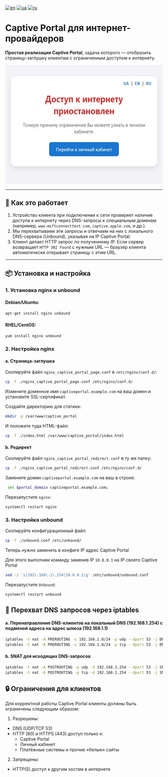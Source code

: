 [![en](https://img.shields.io/badge/lang-en-red.svg)](README_EN.md)
[![ua](https://img.shields.io/badge/lang-ua-yellow.svg)](README.md)
[![ru](https://img.shields.io/badge/lang-ru-blue.svg)](README_RU.md)

# Captive Portal для интернет-провайдеров

**Простая реализация Captive Portal**, задача которого — отобразить страницу-заглушку клиентам с ограниченным доступом к интернету.

<img src="https://raw.githubusercontent.com/Nekkoy/Captive-Portal/main/img_ru.jpg" width="560" height="380">

---

## 🔧 Как это работает

1. Устройство клиента при подключении к сети проверяет наличие доступа к интернету через DNS-запросы к специальным доменам (например, `www.msftconnecttest.com`, `captive.apple.com`, и др.).
2. Мы перехватываем эти запросы и отвечаем на них с локального DNS-сервера (Unbound), указывая на IP Captive Portal.
3. Клиент делает HTTP запрос по полученному IP. Если сервер возвращает `HTTP 302 Found` с нужным URL — браузер клиента автоматически открывает страницу с этим URL.

---

## 📦 Установка и настройка

### 1. Установка nginx и unbound

#### Debian/Ubuntu:
```bash
apt-get install nginx unbound
```

#### RHEL/CentOS:
```bash
yum install nginx unbound
```

### 2. Настройка nginx
#### a. Страница-заглушка
Скопируйте файл `nginx_captive_portal_page.conf` в `/etc/nginx/conf.d/`:
```bash
cp -f ./nginx_captive_portal_page.conf /etc/nginx/conf.d/
```
Измените доменное имя `captiveportal.example.com` на ваш домен и установите SSL-сертификат.

Создайте директорию для статики:
```bash
mkdir -p /var/www/captive_portal
```

И положите туда HTML-файл:
```bash
cp -f ./index.html /var/www/captive_portal/index.html
```

#### b. Редирект
Скопируйте файл `nginx_captive_portal_redirect.conf` в ту же папку:
```bash
cp -f ./nginx_captive_portal_redirect.conf /etc/nginx/conf.d/
```
Замените домен `captiveportal.example.com` на ваш в строке:
```bash
 set $portal_domain captiveportal.example.com;
```

Перезапустите `nginx`:
```bash
systemctl restart nginx
```

### 3. Настройка unbound
Скопируйте конфигурационный файл:
```bash
cp -f ./unbound.conf /etc/unbound/
```

Теперь нужно заменить в конфиге IP адрес Captive Portal

Для этого выполним команду заменив IP `10.0.0.1` на IP своего Captive Portal
```bash
sed -i 's|192\.168\.1\.254|10.0.0.1|g' /etc/unbound/unbound.conf
```

Перезапустите `Unbound`:
```bash
systemctl restart unbound
```

## 🔐 Перехват DNS запросов через iptables
#### a. Перенаправление DNS-клиентов на локальный DNS (192.168.1.254) с подменой адреса на адрес шлюза (192.168.1.1)
```bash
iptables -t nat -A PREROUTING -s 192.168.1.0/24 -p udp --dport 53 -j DNAT --to-destination 192.168.1.254:53
iptables -t nat -A PREROUTING -s 192.168.1.0/24 -p tcp --dport 53 -j DNAT --to-destination 192.168.1.254:53
```
#### b. SNAT для исходящих DNS-запросов
```bash
iptables -t nat -A POSTROUTING -p udp -d 192.168.1.254 --dport 53 -j SNAT --to-source 192.168.1.1
iptables -t nat -A POSTROUTING -p tcp -d 192.168.1.254 --dport 53 -j SNAT --to-source 192.168.1.1
```

## 🔒 Ограничения для клиентов
Для корректной работы Captive Portal клиенты должны быть ограничены следующим образом:

1. Разрешены:
 - DNS (UDP/TCP 53)
 - HTTP (80) и HTTPS (443) доступ только к:
   - Captive Portal
   - Личный кабинет
   - Платёжные системы и прочие «белые» сайты

2. Запрещены:
 - HTTP(S) доступ к другим хостам в интернете
